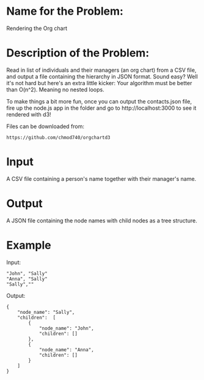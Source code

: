 Name for the Problem:
=====================
Rendering the Org chart

Description of the Problem:
=====================
Read in list of individuals and their managers (an org chart) from a CSV file, and output a file containing the
hierarchy in JSON format. Sound easy? Well it's not hard but here's an extra little kicker: Your algorithm must
be better than O(n^2). Meaning no nested loops.

To make things a bit more fun, once you can output the contacts.json file, fire up the node.js app in the folder and
go to http://localhost:3000 to see it rendered with d3!

Files can be downloaded from:

    https://github.com/chmod740/orgchartd3

Input
====
A CSV file containing a person's name together with their manager's name.

Output
=======
A JSON file containing the node names with child nodes as a tree structure.

Example
========
Input:

    "John", "Sally"
    "Anna", "Sally"
    "Sally",""

Output:

    {
        "node_name": "Sally",
        "children":  [
            {
                "node_name": "John",
                "children": []
            },
            {
                "node_name": "Anna",
                "children": []
            }
        ]
    }






